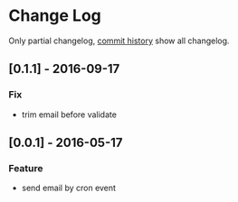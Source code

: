 # Change Log
Only partial changelog, [commit history](https://framagit.org/SondagePro-LimeSurvey-plugin/sendMailCron/commits/master) show all changelog.

## [0.1.1] - 2016-09-17
### Fix ###
- trim email before validate

## [0.0.1] - 2016-05-17
### Feature ###
- send email by cron event
